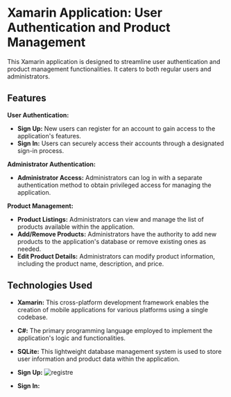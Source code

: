 # Xamarin Application: User Authentication and Product Management

This Xamarin application is designed to streamline user authentication and product management functionalities. It caters to both regular users and administrators.

## Features

**User Authentication:**

* **Sign Up:** New users can register for an account to gain access to the application's features.
* **Sign In:** Users can securely access their accounts through a designated sign-in process.

**Administrator Authentication:**

* **Administrator Access:** Administrators can log in with a separate authentication method to obtain privileged access for managing the application.

**Product Management:**

* **Product Listings:** Administrators can view and manage the list of products available within the application.
* **Add/Remove Products:** Administrators have the authority to add new products to the application's database or remove existing ones as needed.
* **Edit Product Details:** Administrators can modify product information, including the product name, description, and price.

## Technologies Used

* **Xamarin:** This cross-platform development framework enables the creation of mobile applications for various platforms using a single codebase.
* **C#:** The primary programming language employed to implement the application's logic and functionalities.
* **SQLite:** This lightweight database management system is used to store user information and product data within the application.

* **Sign Up:**
![registre](https://github.com/Montassar-Torkhani/Xamarin-Project/assets/97996083/831335fd-c2f9-4075-82d8-6d1b0fec3f58 "width=250 height=180")
* **Sign In:**

